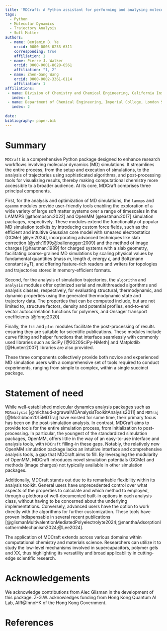 ```yaml
---
title: 'MDCraft: A Python assistant for performing and analysing molecular dynamics simulations of soft matter systems'
tags:
  - Python
  - Molecular Dynamics
  - Trajectory Analysis
  - Soft Matter
authors:
  - name: Benjamin B. Ye
    orcid: 0000-0003-0253-6311
    corresponding: true
    affiliation: 1
  - name: Pierre J. Walker
    orcid: 0000-0001-8628-6561
    affiliation: "1, 2"
  - name: Zhen-Gang Wang
    orcid: 0000-0002-3361-6114
    affiliation: 1
affiliations:
 - name: Division of Chemistry and Chemical Engineering, California Institute of Technology, Pasadena, California 91125, United States
   index: 1
 - name: Department of Chemical Engineering, Imperial College, London SW7 2AZ, United Kingdom
   index: 2
  
date:
bibliography: paper.bib
---
```


# Summary

`MDCraft` is a comprehensive Python package designed to enhance research workflows involving molecular dynamics (MD) simulations. It streamlines the entire process, from the setup and execution of simulations, to the analysis of trajectories using sophisticated algorithms, and post-processing tools for visualizing results, thereby making computational chemistry more accessible to a broader audience. At its core, MDCraft comprises three principal components.

First, for the analysis and optimization of MD simulations, the `lammps` and `openmm` modules provide user-friendly tools enabling the exploration of a wide variety of large soft matter systems over a range of timescales in the LAMMPS [@thompson:2022] and OpenMM [@eastman:2017] simulation packages, respectively. These modules extend the functionality of popular MD simulation toolkits by introducing custom force fields, such as the efficient and intuitive Gaussian core model with smeared electrostatics (GCMe) [@ye:2024], incorporating advanced techniques like slab correction [@yeh:1999;@ballenegger:2009] and the method of image charges [@hautman:1989] for charged systems with a slab geometry, facilitating coarse-grained MD simulations by scaling physical values by fundamental quantities (mass $m$, length $d$, energy $\epsilon$, and Boltzmann constant $k_\mathrm{B}T$), and offering feature-rich readers and writers for topologies and trajectories stored in memory-efficient formats.

Second, for the analysis of simulation trajectories, the `algorithm` and `analysis` modules offer optimized serial and multithreaded algorithms and analysis classes, respectively, for evaluating structural, thermodynamic, and dynamic properties using the generated thermodynamic state and trajectory data. The properties that can be computed include, but are not limited to, structure factors, density and potential profiles, end-to-end vector autocorrelation functions for polymers, and Onsager transport coefficients [@fong:2020]. 

Finally, the `fit` and `plot` modules facilitate the post-processing of results ensuring they are suitable for scientific publications. These modules include curve fitting and helper functions that interface seamlessly with commonly used libraries such as SciPy [@2020SciPy-NMeth] and Matplotlib [@Hunter:2007] libraries are also provided.

These three components collectively provide both novice and experienced MD simulation users with a comprehensive set of tools required to conduct experiments, ranging from simple to complex, within a single succinct package.

# Statement of need
While well-established molecular dynamics analysis packages such as `MDAnalysis` [@michaud-agrawalMDAnalysisToolkitAnalysis2011] and `MDTraj` [@McGibbon2015MDTraj] have existed for some time, their primary focus has been on the post-simulation analysis. In contrast, MDCraft aims to provide tools for the entire simulation process, from initialization to post-processing. In particular, the youngest of the standardized simulation packages, OpenMM, offers little in the way of an easy-to-use interface and analysis tools, with `MDCraft` filling-in these gaps. Notably, the relatively new OpenMM simulation package lacks an intuitive interface and comprehensive analysis tools, a gap that MDCraft aims to fill. By leveraging the modularity of OpenMM, MDCraft introduces novel simulation potentials (GCMe) and methods (image charges) not typically available in other simulation packages.

Additionally, MDCraft stands out due to its remarkable flexibility within its analysis toolkit. General users have unprecedented control over what aspects of the properties to calculate and which method to employed, through a plethora of well-documented built-in options in each analysis class, without having to be concerned about the underlying implementations. Conversely, advanced users have the option to work directly with the algorithms for further customization. These tools have proven indispensable in several recent publications [@glismanMultivalentIonMediatedPolyelectrolyte2024;@manthaAdsorptionIsothermMechanism2024;@Lee2024].

The application of MDCraft extends across various domains within computational chemistry and materials science. Researchers can utilize it to study the low-level mechanisms involved in supercapacitors, polymer gels and XX, thus highlighting its versatility and broad applicability in cutting-edge scientific research.

# Acknowledgements
We acknowledge contributions from Alec Glisman in the development of this package. Z-G.W. acknowledges funding from Hong Kong Quantum AI Lab, AIR\@InnoHK of the Hong Kong Government.

# References